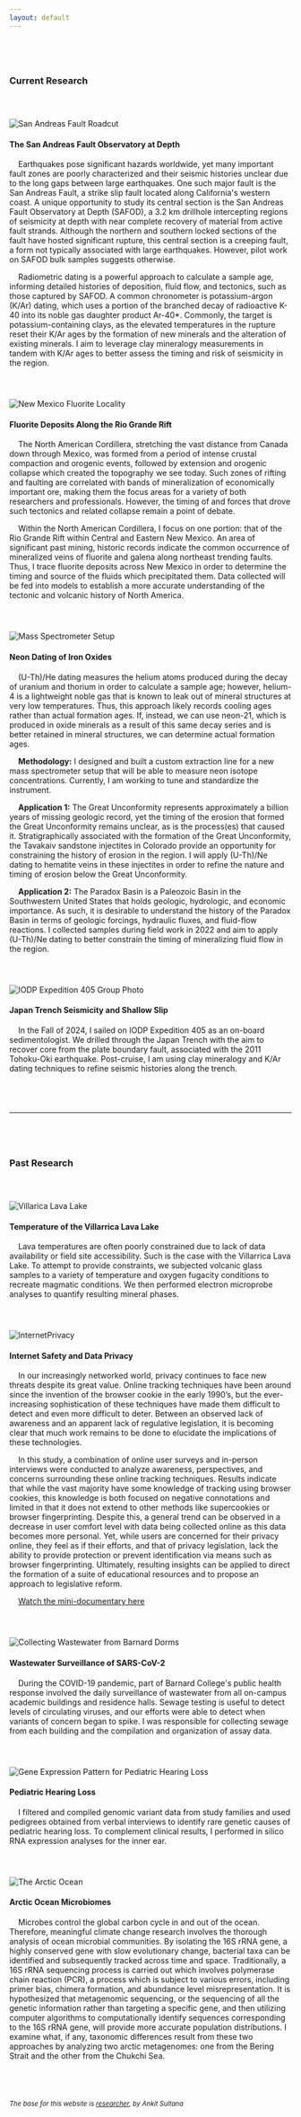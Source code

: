 ```yaml
---
layout: default
---
```

<br style="line-height:3">

<h3>
Current Research
</h3>

<br style="line-height:3">

<img src="./img/SanAndreasFault.JPG" alt="San Andreas Fault Roadcut">

<h4>
The San Andreas Fault Observatory at Depth
</h4>

&nbsp;&nbsp;&nbsp;&nbsp;Earthquakes pose significant hazards worldwide, yet many important fault zones are poorly characterized and their seismic histories unclear due to the long gaps between large earthquakes. One such major fault is the San Andreas Fault, a strike slip fault located along California's western coast. A unique opportunity to study its central section is the San Andreas Fault Observatory at Depth (SAFOD), a 3.2 km drillhole intercepting regions of seismicity at depth with near complete recovery of material from active fault strands. Although the northern and southern locked sections of the fault have hosted significant rupture, this central section is a creeping fault, a form not typically associated with large earthquakes. However, pilot work on SAFOD bulk samples suggests otherwise.


&nbsp;&nbsp;&nbsp;&nbsp;Radiometric dating is a powerful approach to calculate a sample age, informing detailed histories of deposition, fluid flow, and tectonics, such as those captured by SAFOD. A common chronometer is potassium-argon (K/Ar) dating, which uses a portion of the branched decay of radioactive K-40 into its noble gas daughter product Ar-40*. Commonly, the target is potassium-containing clays, as the elevated temperatures in the rupture reset their K/Ar ages by the formation of new minerals and the alteration of existing minerals. I aim to leverage clay mineralogy measurements in tandem with K/Ar ages to better assess the timing and risk of seismicity in the region.


<br style="line-height:3">

<img src="./img/NMFlourite.JPG" alt="New Mexico Fluorite Locality">

<h4>
Fluorite Deposits Along the Rio Grande Rift
</h4>

&nbsp;&nbsp;&nbsp;&nbsp;The North American Cordillera, stretching the vast distance from Canada down through Mexico, was formed from a period of intense crustal compaction and orogenic events, followed by extension and orogenic collapse which created the topography we see today. Such zones of rifting and faulting are correlated with bands of mineralization of economically important ore, making them the focus areas for a variety of both researchers and professionals. However, the timing of and forces that drove such tectonics and related collapse remain a point of debate.

&nbsp;&nbsp;&nbsp;&nbsp;Within the North American Cordillera, I focus on one portion: that of the Rio Grande Rift within Central and Eastern New Mexico. An area of significant past mining, historic records indicate the common occurrence of mineralized veins of fluorite and galena along northeast trending faults. Thus, I trace fluorite deposits across New Mexico in order to determine the timing and source of the fluids which precipitated them. Data collected will be fed into models to establish a more accurate understanding of the tectonic and volcanic history of North America.

<br style="line-height:3">

<img src="./img/Chrys.JPG" alt="Mass Spectrometer Setup">

<h4>
Neon Dating of Iron Oxides
</h4>

&nbsp;&nbsp;&nbsp;&nbsp;(U-Th)/He dating measures the helium atoms produced during the decay of uranium and thorium in order to calculate a sample age; however, helium-4 is a lightweight noble gas that is known to leak out of mineral structures at very low temperatures. Thus, this approach likely records cooling ages rather than actual formation ages. If, instead, we can use neon-21, which is produced in oxide minerals as a result of this same decay series and is better retained in mineral structures, we can determine actual formation ages.

&nbsp;&nbsp;&nbsp;&nbsp;<b>Methodology:</b> I designed and built a custom extraction line for a new mass spectrometer setup that will be able to measure neon isotope concentrations. Currently, I am working to tune and standardize the instrument.

&nbsp;&nbsp;&nbsp;&nbsp;<b>Application 1:</b> The Great Unconformity represents approximately a billion years of missing geologic record, yet the timing of the erosion that formed the Great Unconformity remains unclear, as is the process(es) that caused it. Stratigraphically associated with the formation of the Great Unconformity, the Tavakaiv sandstone injectites in Colorado provide an opportunity for constraining the history of erosion in the region. I will apply (U-Th)/Ne dating to hematite veins in these injectites in order to refine the nature and timing of erosion below the Great Unconformity.

&nbsp;&nbsp;&nbsp;&nbsp;<b>Application 2:</b> The Paradox Basin is a Paleozoic Basin in the Southwestern United States that holds geologic, hydrologic, and economic importance. As such, it is desirable to understand the history of the Paradox Basin in terms of geologic forcings, hydraulic fluxes, and fluid-flow reactions. I collected samples during field work in 2022 and aim to apply (U-Th)/Ne dating to better constrain the timing of mineralizing fluid flow in the region.

<br style="line-height:3">

<img src="./img/IODPExp405.JPG" alt="IODP Expedition 405 Group Photo">

<h4>
Japan Trench Seismicity and Shallow Slip
</h4>

&nbsp;&nbsp;&nbsp;&nbsp;In the Fall of 2024, I sailed on IODP Expedition 405 as an on-board sedimentologist. We drilled through the Japan Trench with the aim to recover core from the plate boundary fault, associated with the 2011 Tohoku-Oki earthquake. Post-cruise, I am using clay mineralogy and K/Ar dating techniques to refine seismic histories along the trench.

<br style="line-height:3">

<hr>

<br style="line-height:3">

<h3>
Past Research
</h3>

<br style="line-height:3">

<img src="./img/Villarica.JPG" alt="Villarica Lava Lake">

<h4>
Temperature of the Villarrica Lava Lake
</h4>

&nbsp;&nbsp;&nbsp;&nbsp;Lava temperatures are often poorly constrained due to lack of data availability or field site accessibility. Such is the case with the Villarrica Lava Lake. To attempt to provide constraints, we subjected volcanic glass samples to a variety of temperature and oxygen fugacity conditions to recreate magmatic conditions. We then performed electron microprobe analyses to quantify resulting mineral phases.

<br style="line-height:3">

<img src="./img/data.JPG" alt="InternetPrivacy">

<h4>
Internet Safety and Data Privacy
</h4>

&nbsp;&nbsp;&nbsp;&nbsp;In our increasingly networked world, privacy continues to face new threats despite its great value. Online tracking techniques have been around since the invention of the browser cookie in the early 1990’s, but the ever-increasing sophistication of these techniques have made them difficult to detect and even more difficult to deter. Between an observed lack of awareness and an apparent lack of regulative legislation, it is becoming clear that much work remains to be done to elucidate the implications of these technologies.

&nbsp;&nbsp;&nbsp;&nbsp;In this study, a combination of online user surveys and in-person interviews were conducted to analyze awareness, perspectives, and concerns surrounding these online tracking techniques. Results indicate that while the vast majority have some knowledge of tracking using browser cookies, this knowledge is both focused on negative connotations and limited in that it does not extend to other methods like supercookies or browser fingerprinting. Despite this, a general trend can be observed in a decrease in user comfort level with data being collected online as this data becomes more personal. Yet, while users are concerned for their privacy online, they feel as if their efforts, and that of privacy legislation, lack the ability to provide protection or prevent identification via means such as browser fingerprinting. Ultimately, resulting insights can be applied to direct the formation of a suite of educational resources and to propose an approach to legislative reform.

&nbsp;&nbsp;&nbsp;&nbsp;[Watch the mini-documentary here](https://jenna-everard.medium.com/tracked-without-a-trace-c4bf71efd60a)


<br style="line-height:3">

<img src="./img/wastewater.JPG" alt="Collecting Wastewater from Barnard Dorms">

<h4>
Wastewater Surveillance of SARS-CoV-2
</h4>

&nbsp;&nbsp;&nbsp;&nbsp;During the COVID-19 pandemic, part of Barnard College's public health response involved the daily surveillance of wastewater from all on-campus academic buildings and residence halls. Sewage testing is useful to detect levels of circulating viruses, and our efforts were able to detect when variants of concern began to spike. I was responsible for collecting sewage from each building and the compilation and organization of assay data.

<br style="line-height:3">

<img src="./img/hearingloss.png" alt="Gene Expression Pattern for Pediatric Hearing Loss">

<h4>
Pediatric Hearing Loss
</h4>

&nbsp;&nbsp;&nbsp;&nbsp;I filtered and compiled genomic variant data from study families and used pedigrees obtained from verbal interviews to identify rare genetic causes of pediatric hearing loss. To complement clinical results, I performed in silico RNA expression analyses for the inner ear.

<br style="line-height:3">

<img src="./img/arcticocean.JPG" alt="The Arctic Ocean">

<h4>
Arctic Ocean Microbiomes
</h4>

&nbsp;&nbsp;&nbsp;&nbsp;Microbes control the global carbon cycle in and out of the ocean. Therefore, meaningful climate change research involves the thorough analysis of ocean microbial communities. By isolating the 16S rRNA gene, a highly conserved gene with slow evolutionary change, bacterial taxa can be identified and subsequently tracked across time and space. Traditionally, a 16S rRNA sequencing process is carried out which involves polymerase chain reaction (PCR), a process which is subject to various errors, including primer bias, chimera formation, and abundance level misrepresentation. It is hypothesized that metagenomic sequencing, or the sequencing of all the genetic information rather than targeting a specific gene, and then utilizing computer algorithms to computationally identify sequences corresponding to the 16S rRNA gene, will provide more accurate population distributions. I examine what, if any, taxonomic differences result from these two approaches by analyzing two arctic metagenomes: one from the Bering Strait and the other from the Chukchi Sea.



<br style="line-height:3">

<small><i>The base for this website is [researcher](https://github.com/ankitsultana/researcher), by Ankit Sultana</i>

<br style="line-height:3">
